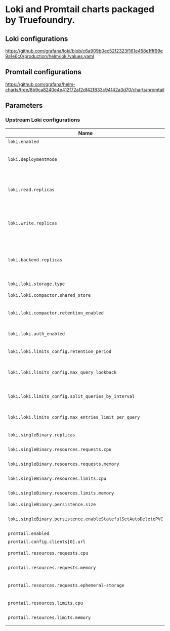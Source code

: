 # Loki and Promtail charts packaged by Truefoundry.

## Loki configurations

https://github.com/grafana/loki/blob/c6a909b0ec52f2323f161e458e1fff99e9a1e6c0/production/helm/loki/values.yaml

## Promtail configurations

https://github.com/grafana/helm-charts/tree/8b9ca8240e4e412f72af2df42f833c94142a3d70/charts/promtail

## Parameters

### Upstream Loki configurations

| Name                                                           | Description                                                                                                 | Value                               |
| -------------------------------------------------------------- | ----------------------------------------------------------------------------------------------------------- | ----------------------------------- |
| `loki.enabled`                                                 | Enable loki                                                                                                 | `true`                              |
| `loki.deploymentMode`                                          | Deployment mode for Loki. Can be SingleBinary, SimpleScalable or Distributed                                | `SingleBinary`                      |
| `loki.read.replicas`                                           | Number of replicas for the read component - only used in SimpleScalable and Distributed deployment modes    | `0`                                 |
| `loki.write.replicas`                                          | Number of replicas for the write component - only used in SimpleScalable and Distributed deployment modes   | `0`                                 |
| `loki.backend.replicas`                                        | Number of replicas for the backend component - only used in SimpleScalable and Distributed deployment modes | `0`                                 |
| `loki.loki.storage.type`                                       | Method to use for storage                                                                                   | `filesystem`                        |
| `loki.loki.compactor.shared_store`                             | The shared store used for storing boltdb files.                                                             | `filesystem`                        |
| `loki.loki.compactor.retention_enabled`                        | Activate custom (per-stream,per-tenant) retention.                                                          | `true`                              |
| `loki.loki.auth_enabled`                                       | Enables authentication through the X-Scope-OrgID header                                                     | `false`                             |
| `loki.loki.limits_config.retention_period`                     | Retention period to apply to stored data.                                                                   | `168h`                              |
| `loki.loki.limits_config.max_query_lookback`                   | Limit how far back in time series data and metadata can be queried, up until lookback duration ago.         | `168h`                              |
| `loki.loki.limits_config.split_queries_by_interval`            | Split queries by a time interval and execute in parallel.                                                   | `10h`                               |
| `loki.loki.limits_config.max_entries_limit_per_query`          | Maximum number of log entries that will be returned for a query.                                            | `30000`                             |
| `loki.singleBinary.replicas`                                   | Number of replicas for the single binary                                                                    | `1`                                 |
| `loki.singleBinary.resources.requests.cpu`                     | CPU requests for promtail container                                                                         | `0.2`                               |
| `loki.singleBinary.resources.requests.memory`                  | Memory requests for promtail container                                                                      | `810Mi`                             |
| `loki.singleBinary.resources.limits.cpu`                       | CPU limits for promtail container                                                                           | `0.4`                               |
| `loki.singleBinary.resources.limits.memory`                    | Memory limits for promtail container                                                                        | `1620Mi`                            |
| `loki.singleBinary.persistence.size`                           | Size of persistent disk                                                                                     | `50Gi`                              |
| `loki.singleBinary.persistence.enableStatefulSetAutoDeletePVC` | Enable StatefulSetAutoDeletePVC feature                                                                     | `false`                             |
| `promtail.enabled`                                             | Enable promtail                                                                                             | `true`                              |
| `promtail.config.clients[0].url`                               | Loki push API URL                                                                                           | `http://loki:3100/loki/api/v1/push` |
| `promtail.resources.requests.cpu`                              | CPU requests for promtail container                                                                         | `100m`                              |
| `promtail.resources.requests.memory`                           | Memory requests for promtail container                                                                      | `512Mi`                             |
| `promtail.resources.requests.ephemeral-storage`                | Ephemeral storage requests for promtail container                                                           | `256Mi`                             |
| `promtail.resources.limits.cpu`                                | CPU limits for promtail container                                                                           | `200m`                              |
| `promtail.resources.limits.memory`                             | Memory limits for promtail container                                                                        | `1024Mi`                            |
